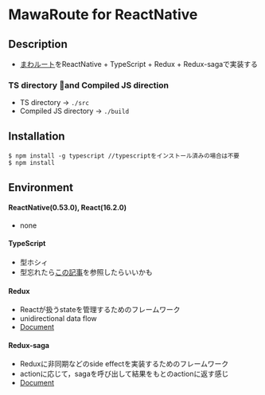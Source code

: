 # MawaRoute for ReactNative
## Description
- [まわルート](https://github.com/kiesproject/MawaRoute)をReactNative + TypeScript + Redux + Redux-sagaで実装する

### TS directory and Compiled JS direction
- TS directory -> ```./src```
- Compiled JS directory -> ```./build```

## Installation
```
$ npm install -g typescript //typescriptをインストール済みの場合は不要
$ npm install
```

## Environment
#### ReactNative(0.53.0), React(16.2.0)
- none

#### TypeScript
- 型ホシィ
- 型忘れたら[この記事](https://qiita.com/armorik83/items/4544248ecaf6569180d6)を参照したらいいかも

#### Redux
- Reactが扱うstateを管理するためのフレームワーク
- unidirectional data flow
- [Document](https://redux.js.org/)

#### Redux-saga
- Reduxに非同期などのside effectを実装するためのフレームワーク
- actionに応じて，sagaを呼び出して結果をもとのactionに返す感じ
- [Document](https://redux-saga.js.org/)


